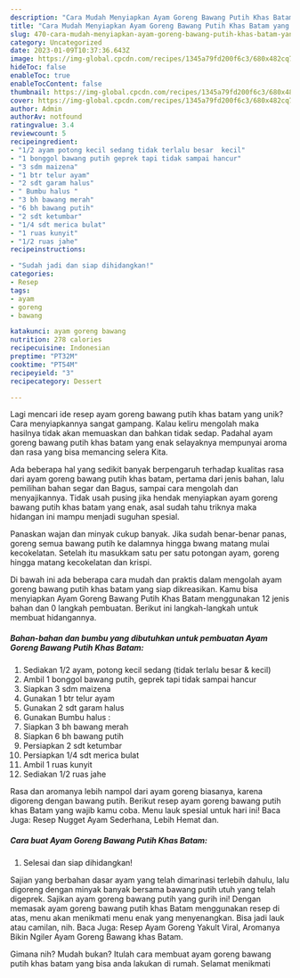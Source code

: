 ```yaml
---
description: "Cara Mudah Menyiapkan Ayam Goreng Bawang Putih Khas Batam yang Lezat Sekali"
title: "Cara Mudah Menyiapkan Ayam Goreng Bawang Putih Khas Batam yang Lezat Sekali"
slug: 470-cara-mudah-menyiapkan-ayam-goreng-bawang-putih-khas-batam-yang-lezat-sekali
category: Uncategorized
date: 2023-01-09T10:37:36.643Z
image: https://img-global.cpcdn.com/recipes/1345a79fd200f6c3/680x482cq70/ayam-goreng-bawang-putih-khas-batam-foto-resep-utama.jpg
hideToc: false
enableToc: true
enableTocContent: false
thumbnail: https://img-global.cpcdn.com/recipes/1345a79fd200f6c3/680x482cq70/ayam-goreng-bawang-putih-khas-batam-foto-resep-utama.jpg
cover: https://img-global.cpcdn.com/recipes/1345a79fd200f6c3/680x482cq70/ayam-goreng-bawang-putih-khas-batam-foto-resep-utama.jpg
author: Admin
authorAv: notfound
ratingvalue: 3.4
reviewcount: 5
recipeingredient:
- "1/2 ayam potong kecil sedang tidak terlalu besar  kecil"
- "1 bonggol bawang putih geprek tapi tidak sampai hancur"
- "3 sdm maizena"
- "1 btr telur ayam"
- "2 sdt garam halus"
- " Bumbu halus "
- "3 bh bawang merah"
- "6 bh bawang putih"
- "2 sdt ketumbar"
- "1/4 sdt merica bulat"
- "1 ruas kunyit"
- "1/2 ruas jahe"
recipeinstructions:

- "Sudah jadi dan siap dihidangkan!"
categories:
- Resep
tags:
- ayam
- goreng
- bawang

katakunci: ayam goreng bawang 
nutrition: 278 calories
recipecuisine: Indonesian
preptime: "PT32M"
cooktime: "PT54M"
recipeyield: "3"
recipecategory: Dessert

---
```





Lagi mencari ide resep ayam goreng bawang putih khas batam yang unik? Cara menyiapkannya sangat gampang. Kalau keliru mengolah maka hasilnya tidak akan memuaskan dan bahkan tidak sedap. Padahal ayam goreng bawang putih khas batam yang enak selayaknya mempunyai aroma dan rasa yang bisa memancing selera Kita.





Ada beberapa hal yang sedikit banyak berpengaruh terhadap kualitas rasa dari ayam goreng bawang putih khas batam, pertama dari jenis bahan, lalu pemilihan bahan segar dan Bagus, sampai cara mengolah dan menyajikannya. Tidak usah pusing jika hendak menyiapkan ayam goreng bawang putih khas batam yang enak,      asal sudah tahu triknya maka hidangan ini mampu menjadi suguhan spesial.














Panaskan wajan dan minyak cukup banyak. Jika sudah benar-benar panas, goreng semua bawang putih ke dalamnya hingga bwang matang mulai kecokelatan. Setelah itu masukkam satu per satu potongan ayam, goreng hingga matang kecokelatan dan krispi.






Di bawah ini ada beberapa cara mudah dan praktis dalam mengolah ayam goreng bawang putih khas batam yang siap dikreasikan. Kamu bisa menyiapkan Ayam Goreng Bawang Putih Khas Batam menggunakan 12 jenis bahan dan 0 langkah pembuatan. Berikut ini langkah-langkah untuk membuat hidangannya.

<!--inarticleads1-->

##### Bahan-bahan dan bumbu yang dibutuhkan untuk pembuatan Ayam Goreng Bawang Putih Khas Batam:

1. Sediakan 1/2 ayam, potong kecil sedang (tidak terlalu besar &amp; kecil)
1. Ambil 1 bonggol bawang putih, geprek tapi tidak sampai hancur
1. Siapkan 3 sdm maizena
1. Gunakan 1 btr telur ayam
1. Gunakan 2 sdt garam halus
1. Gunakan  Bumbu halus :
1. Siapkan 3 bh bawang merah
1. Siapkan 6 bh bawang putih
1. Persiapkan 2 sdt ketumbar
1. Persiapkan 1/4 sdt merica bulat
1. Ambil 1 ruas kunyit
1. Sediakan 1/2 ruas jahe


Rasa dan aromanya lebih nampol dari ayam goreng biasanya, karena digoreng dengan bawang putih. Berikut resep ayam goreng bawang putih khas Batam yang wajib kamu coba. Menu lauk spesial untuk hari ini! Baca Juga: Resep Nugget Ayam Sederhana, Lebih Hemat dan. 

<!--inarticleads2-->

##### Cara buat Ayam Goreng Bawang Putih Khas Batam:


1. Selesai dan siap dihidangkan!

Sajian yang berbahan dasar ayam yang telah dimarinasi terlebih dahulu, lalu digoreng dengan minyak banyak bersama bawang putih utuh yang telah digeprek. Sajikan ayam goreng bawang putih yang gurih ini! Dengan memasak ayam goreng bawang putih khas Batam menggunakan resep di atas, menu akan menikmati menu enak yang menyenangkan. Bisa jadi lauk atau camilan, nih. Baca Juga: Resep Ayam Goreng Yakult Viral, Aromanya Bikin Ngiler Ayam Goreng Bawang khas Batam. 

Gimana nih? Mudah bukan? Itulah cara membuat ayam goreng bawang putih khas batam yang bisa anda lakukan di rumah. Selamat menikmati
